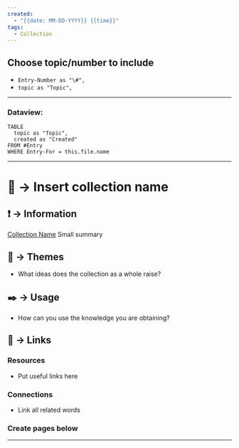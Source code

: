 ```yaml
---
created:
  - "{{date: MM-DD-YYYY}} {{time}}"
tags:
  - Collection
---
```


## Choose topic/number to include
- `Entry-Number as "\#",`
- `topic as "Topic",`


---
### Dataview:
```dataview
TABLE
  topic as "Topic",
  created as "Created"
FROM #Entry
WHERE Entry-For = this.file.name
```
---


# 📗 -> Insert collection name
## ❗ ->  Information
[Collection Name]()
Small summary



## 📌 -> Themes
- What ideas does the collection as a whole raise?



## ✒️ -> Usage
- How can you use the knowledge you are obtaining?



## 🔗 -> Links
### Resources
- Put useful links here


### Connections
- Link all related words



### Create pages below
---
